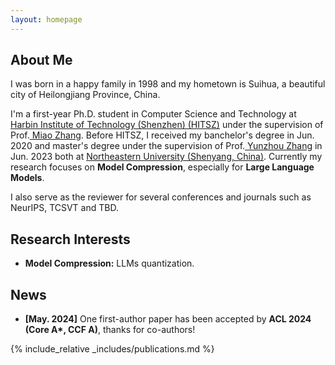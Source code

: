 ```yaml
---
layout: homepage
---
```


## About Me

I was born in a happy family in 1998 and my hometown is Suihua, a beautiful city of Heilongjiang Province, China. 

I'm a first-year Ph.D. student in Computer Science and Technology at <a href="https://www.hitsz.edu.cn/" target="_blank"> Harbin Institute of Technology (Shenzhen) (HITSZ)</a> under the supervision of Prof.<a href="https://miaozhang0525.github.io/" target="_blank"> Miao Zhang</a>. Before HITSZ, I received my banchelor's degree in Jun. 2020 and master's degree under the supervision of Prof.<a href="http://faculty.neu.edu.cn/zhangyunzhou/zh_CN" target="_blank"> Yunzhou Zhang</a> in Jun. 2023 both at <a href="https://neu.edu.cn/" target="_blank"> Northeastern University (Shenyang, China)</a>. Currently my research focuses on **Model Compression**, especially for **Large Language Models**.

I also serve as the reviewer for several conferences and journals such as NeurIPS, TCSVT and TBD.


## Research Interests
- **Model Compression:** LLMs quantization.


## News

- **[May. 2024]** One first-author paper has been accepted by **ACL 2024 (Core A\*, CCF A)**, thanks for co-authors! 

{% include_relative _includes/publications.md %}

<script type="text/javascript" id="clustrmaps" src="//clustrmaps.com/map_v2.js?d=Xw--NZSRKxWKpFNRCzRaFKr6Fsm-HBtnFfzD4TfPWY8&cl=ffffff&w=a"></script>

